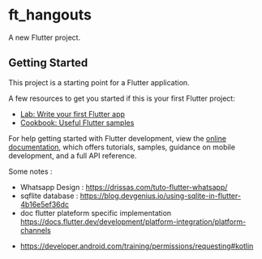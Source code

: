 # ft_hangouts

A new Flutter project.

## Getting Started

This project is a starting point for a Flutter application.

A few resources to get you started if this is your first Flutter project:

- [Lab: Write your first Flutter app](https://docs.flutter.dev/get-started/codelab)
- [Cookbook: Useful Flutter samples](https://docs.flutter.dev/cookbook)

For help getting started with Flutter development, view the
[online documentation](https://docs.flutter.dev/), which offers tutorials,
samples, guidance on mobile development, and a full API reference.


Some notes :
- Whatsapp Design :  https://drissas.com/tuto-flutter-whatsapp/
- sqflite database : https://blog.devgenius.io/using-sqlite-in-flutter-4b16e5ef36dc
- doc flutter plateform specific implementation https://docs.flutter.dev/development/platform-integration/platform-channels
+ https://developer.android.com/training/permissions/requesting#kotlin 
